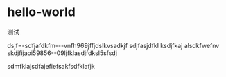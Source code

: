 # hello-world
测试

dsjf=-sdfjafdkfm---vnfh969jffjdslkvsadkjf
sdjfasjdfkl
ksdjfkaj
alsdkfwefnv
skdjfijaoi59856--09ljfklasdjfdksl5sfsdj



sdmfklajsdfajefiefsakfsdfklafjk
